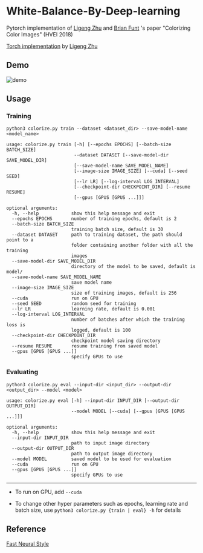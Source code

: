 # White-Balance-By-Deep-learning

Pytorch implementation of [Ligeng Zhu](https://lzhu.me/) and [Brian Funt](http://www.cs.sfu.ca/~funt/) 's paper "Colorizing Color Images" (HVEI 2018)

[Torch implementation](https://github.com/Lyken17/Colorizing-Color-Images) by [Ligeng Zhu](https://lzhu.me/) 


## Demo

![demo](images/demos.png)


## Usage

### Training 
`python3 colorize.py train --dataset <dataset_dir> --save-model-name <model_name>`

```
usage: colorize.py train [-h] [--epochs EPOCHS] [--batch-size BATCH_SIZE]
                         --dataset DATASET [--save-model-dir SAVE_MODEL_DIR]
                         [--save-model-name SAVE_MODEL_NAME]
                         [--image-size IMAGE_SIZE] [--cuda] [--seed SEED]
                         [--lr LR] [--log-interval LOG_INTERVAL]
                         [--checkpoint-dir CHECKPOINT_DIR] [--resume RESUME]
                         [--gpus [GPUS [GPUS ...]]]

optional arguments:
  -h, --help            show this help message and exit
  --epochs EPOCHS       number of training epochs, default is 2
  --batch-size BATCH_SIZE
                        training batch size, default is 30
  --dataset DATASET     path to training dataset, the path should point to a
                        folder containing another folder with all the training
                        images
  --save-model-dir SAVE_MODEL_DIR
                        directory of the model to be saved, default is model/
  --save-model-name SAVE_MODEL_NAME
                        save model name
  --image-size IMAGE_SIZE
                        size of training images, default is 256
  --cuda                run on GPU
  --seed SEED           random seed for training
  --lr LR               learning rate, default is 0.001
  --log-interval LOG_INTERVAL
                        number of batches after which the training loss is
                        logged, default is 100
  --checkpoint-dir CHECKPOINT_DIR
                        checkpoint model saving directory
  --resume RESUME       resume training from saved model
  --gpus [GPUS [GPUS ...]]
                        specify GPUs to use

```

### Evaluating
`python3 colorize.py eval --input-dir <input_dir> --output-dir <output_dir> --model <model>`

```
usage: colorize.py eval [-h] --input-dir INPUT_DIR [--output-dir OUTPUT_DIR]
                        --model MODEL [--cuda] [--gpus [GPUS [GPUS ...]]]

optional arguments:
  -h, --help            show this help message and exit
  --input-dir INPUT_DIR
                        path to input image directory
  --output-dir OUTPUT_DIR
                        path to output image directory
  --model MODEL         saved model to be used for evaluation
  --cuda                run on GPU
  --gpus [GPUS [GPUS ...]]
                        specify GPUs to use
```


--------

- To run on GPU, add `--cuda`

- To change other hyper parameters such as epochs, learning rate and batch size, use `python3 colorize.py {train | eval} -h` for details



## Reference  
[Fast Neural Style](https://github.com/pytorch/examples/tree/master/fast_neural_style) 